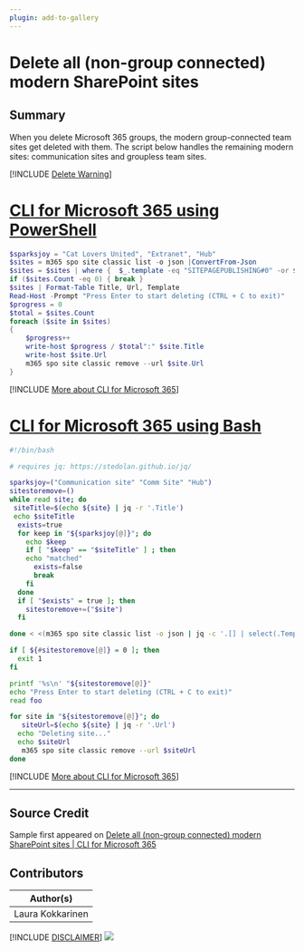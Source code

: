 ```yaml
---
plugin: add-to-gallery
---
```


# Delete all (non-group connected) modern SharePoint sites

## Summary

When you delete Microsoft 365 groups, the modern group-connected team sites get deleted with them. The script below handles the remaining modern sites: communication sites and groupless team sites.
 
[!INCLUDE [Delete Warning](../../docfx/includes/DELETE-WARN.md)]

# [CLI for Microsoft 365 using PowerShell](#tab/cli-m365-ps)
```powershell
$sparksjoy = "Cat Lovers United", "Extranet", "Hub"
$sites = m365 spo site classic list -o json |ConvertFrom-Json
$sites = $sites | where {  $_.template -eq "SITEPAGEPUBLISHING#0" -or $_.template -eq "STS#3" -and -not ($sparksjoy -contains $_.Title)}
if ($sites.Count -eq 0) { break }
$sites | Format-Table Title, Url, Template
Read-Host -Prompt "Press Enter to start deleting (CTRL + C to exit)"
$progress = 0
$total = $sites.Count
foreach ($site in $sites)
{
    $progress++
    write-host $progress / $total":" $site.Title
    write-host $site.Url
    m365 spo site classic remove --url $site.Url
}
```
[!INCLUDE [More about CLI for Microsoft 365](../../docfx/includes/MORE-CLIM365.md)]

# [CLI for Microsoft 365 using Bash](#tab/cli-m365-bash)

```bash
#!/bin/bash

# requires jq: https://stedolan.github.io/jq/

sparksjoy=("Communication site" "Comm Site" "Hub")
sitestoremove=()
while read site; do
 siteTitle=$(echo ${site} | jq -r '.Title')
 echo $siteTitle
  exists=true
  for keep in "${sparksjoy[@]}"; do
    echo $keep
    if [ "$keep" == "$siteTitle" ] ; then
    echo "matched"
      exists=false
      break
    fi
  done
  if [ "$exists" = true ]; then
    sitestoremove+=("$site")
  fi

done < <(m365 spo site classic list -o json | jq -c '.[] | select(.Template == "SITEPAGEPUBLISHING#0" or .Template == "STS#3")')

if [ ${#sitestoremove[@]} = 0 ]; then
  exit 1
fi

printf '%s\n' "${sitestoremove[@]}"
echo "Press Enter to start deleting (CTRL + C to exit)"
read foo

for site in "${sitestoremove[@]}"; do
   siteUrl=$(echo ${site} | jq -r '.Url')
  echo "Deleting site..."
  echo $siteUrl
   m365 spo site classic remove --url $siteUrl
done

```
[!INCLUDE [More about CLI for Microsoft 365](../../docfx/includes/MORE-CLIM365.md)]

***

## Source Credit

Sample first appeared on [Delete all (non-group connected) modern SharePoint sites | CLI for Microsoft 365](https://pnp.github.io/cli-microsoft365/sample-scripts/spo/delete-non-group-connected-modern-sites/)

## Contributors

| Author(s) |
|-----------|
| Laura Kokkarinen |


[!INCLUDE [DISCLAIMER](../../docfx/includes/DISCLAIMER.md)]
<img src="https://telemetry.sharepointpnp.com/script-samples/scripts/spo-delete-non-group-connected-modern-sites" aria-hidden="true" />